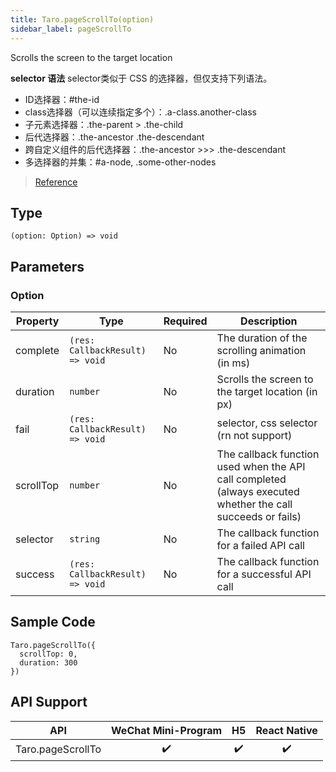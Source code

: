 ```yaml
---
title: Taro.pageScrollTo(option)
sidebar_label: pageScrollTo
---
```


Scrolls the screen to the target location

**selector 语法** selector类似于 CSS 的选择器，但仅支持下列语法。

+ ID选择器：#the-id
+ class选择器（可以连续指定多个）：.a-class.another-class
+ 子元素选择器：.the-parent > .the-child
+ 后代选择器：.the-ancestor .the-descendant
+ 跨自定义组件的后代选择器：.the-ancestor >>> .the-descendant
+ 多选择器的并集：#a-node, .some-other-nodes

> [Reference](https://developers.weixin.qq.com/miniprogram/dev/api/ui/scroll/wx.pageScrollTo.html)

## Type

```tsx
(option: Option) => void
```

## Parameters

### Option

<table>
  <thead>
    <tr>
      <th>Property</th>
      <th>Type</th>
      <th style={{ textAlign: "center"}}>Required</th>
      <th>Description</th>
    </tr>
  </thead>
  <tbody>
    <tr>
      <td>complete</td>
      <td><code>(res: CallbackResult) =&gt; void</code></td>
      <td style={{ textAlign: "center"}}>No</td>
      <td>The duration of the scrolling animation (in ms)</td>
    </tr>
    <tr>
      <td>duration</td>
      <td><code>number</code></td>
      <td style={{ textAlign: "center"}}>No</td>
      <td>Scrolls the screen to the target location (in px)</td>
    </tr>
    <tr>
      <td>fail</td>
      <td><code>(res: CallbackResult) =&gt; void</code></td>
      <td style={{ textAlign: "center"}}>No</td>
      <td>selector, css selector (rn not support)</td>
    </tr>
    <tr>
      <td>scrollTop</td>
      <td><code>number</code></td>
      <td style={{ textAlign: "center"}}>No</td>
      <td>The callback function used when the API call completed (always executed whether the call succeeds or fails)</td>
    </tr>
    <tr>
      <td>selector</td>
      <td><code>string</code></td>
      <td style={{ textAlign: "center"}}>No</td>
      <td>The callback function for a failed API call</td>
    </tr>
    <tr>
      <td>success</td>
      <td><code>(res: CallbackResult) =&gt; void</code></td>
      <td style={{ textAlign: "center"}}>No</td>
      <td>The callback function for a successful API call</td>
    </tr>
  </tbody>
</table>

## Sample Code

```tsx
Taro.pageScrollTo({
  scrollTop: 0,
  duration: 300
})
```

## API Support

|        API        | WeChat Mini-Program | H5 | React Native |
|:-----------------:|:-------------------:|:--:|:------------:|
| Taro.pageScrollTo |         ✔️          | ✔️ |      ✔️      |
